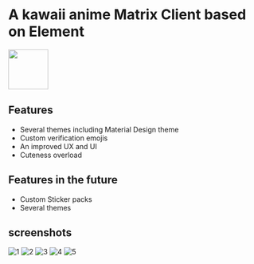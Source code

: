 # A kawaii anime Matrix Client based on Element
<a href="https://play.google.com/store/apps/details?id=animent.ashlee.app" alt="Get it on Google Play" target="_blank"><img src="https://play.google.com/intl/en_us/badges/images/generic/en_badge_web_generic.png" height="80"></a>
## Features
- Several themes including Material Design theme
- Custom verification emojis
- An improved UX and UI
- Cuteness overload

## Features in the future
- Custom Sticker packs
- Several themes

## screenshots
![1](Screenshots/Screenshot_20230829_153939.png)
![2](Screenshots/Screenshot_20230829_154006.png)
![3](Screenshots/Screenshot_20230829_154025.png)
![4](Screenshots/Screenshot_20230829_154117.png)
![5](Screenshots/Screenshot_20230829_154244.png)
